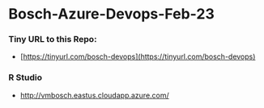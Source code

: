 # Bosch-Azure-Devops-Feb-23

### Tiny URL to this Repo:
 - [https://tinyurl.com/bosch-devops](https://tinyurl.com/bosch-devops)


### R Studio
 - http://vmbosch.eastus.cloudapp.azure.com/
